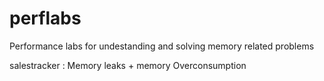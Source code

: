 # perflabs
Performance labs for undestanding and solving memory related problems

salestracker : Memory leaks + memory Overconsumption
